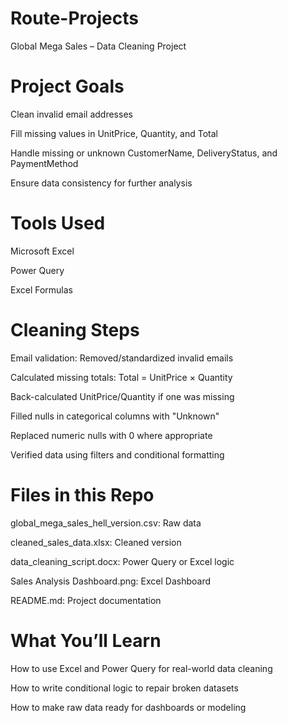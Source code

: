 # Route-Projects
Global Mega Sales – Data Cleaning Project

# Project Goals
Clean invalid email addresses

Fill missing values in UnitPrice, Quantity, and Total

Handle missing or unknown CustomerName, DeliveryStatus, and PaymentMethod

Ensure data consistency for further analysis

# Tools Used
Microsoft Excel

Power Query 

Excel Formulas

# Cleaning Steps
Email validation: Removed/standardized invalid emails

Calculated missing totals: Total = UnitPrice × Quantity

Back-calculated UnitPrice/Quantity if one was missing

Filled nulls in categorical columns with "Unknown"

Replaced numeric nulls with 0 where appropriate

Verified data using filters and conditional formatting

# Files in this Repo
global_mega_sales_hell_version.csv: Raw data

cleaned_sales_data.xlsx: Cleaned version

data_cleaning_script.docx: Power Query or Excel logic

Sales Analysis Dashboard.png: Excel Dashboard

README.md: Project documentation

# What You’ll Learn
How to use Excel and Power Query for real-world data cleaning

How to write conditional logic to repair broken datasets

How to make raw data ready for dashboards or modeling
